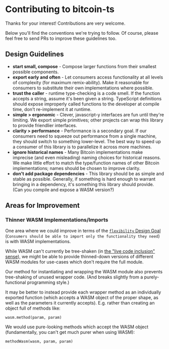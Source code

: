 # Contributing to bitcoin-ts

Thanks for your interest! Contributions are very welcome.

Below you'll find the conventions we're trying to follow. Of course, please feel free to send PRs to improve these guidelines too.

## Design Guidelines

* **start small, compose** - Compose larger functions from their smallest possible components.
* **export early and often** - Let consumers access functionality at all levels of complexity (for maximum remix-ability). Make it reasonable for consumers to substitute their own implementations where possible.
* **trust the caller** - runtime type-checking is a code smell. If the function accepts a string, assume it's been given a string. TypeScript definitions should expose improperly called functions to the developer at compile time, don't re-implement it at runtime.
* **simple > ergonomic** - Clever, javascript-y interfaces are fun until they're limiting. We export simple primitives; other projects can wrap this library to provide friendlier interfaces.
* **clarity > performance** - Performance is a secondary goal. If our consumers need to squeeze out performance from a single machine, they should switch to something lower-level. The best way to speed up a consumer of this library is to parallelize it across more machines.
* **ignore historical names** - Many Bitcoin implementations make imprecise (and even misleading) naming choices for historical reasons. We make little effort to match the type/function names of other Bitcoin implementations; names should be chosen to improve clarity.
* **don't add package dependencies** - This library should be as simple and stable as possible. Generally, if something is hard enough to warrant bringing in a dependency, it's something this library should provide. (Can you compile and expose a WASM version?)

## Areas for Improvement

### Thinner WASM Implementations/Imports

One area where we could improve in terms of the [`flexibility` Design Goal](../README.md#Design-Goals) (`Consumers should be able to import only the functionality they need`) is with WASM implementations.

While WASM can't currently be tree-shaken (in [the "live code inclusion" sense](https://medium.com/@Rich_Harris/tree-shaking-versus-dead-code-elimination-d3765df85c80)), we might be able to provide thinned-down versions of different WASM modules for use-cases which don't require the full module.

Our method for instantiating and wrapping the WASM module also prevents tree-shaking of unused wrapper code. (And breaks slightly from a purely-functional programming style.)

It may be better to instead provide each wrapper method as an individually exported function (which accepts a WASM object of the proper shape, as well as the parameters it currently accepts). E.g. rather than creating an object full of methods like:

```
wasm.method(param, param)
```

We would use pure-looking methods which accept the WASM object (fundamentally, you can't get much purer when using WASM):

```
methodWasm(wasm, param, param)
```
